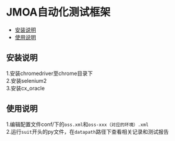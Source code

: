 JMOA自动化测试框架
=====
* [安装说明](#安装说明)<br>
* [使用说明](#安装说明)<br>

安装说明
-----
1.安装chromedriver至chrome目录下<br>
2.安装selenium2<br>
3.安装cx_oracle<br>

使用说明
-----
1.编辑配置文件conf/下的`oss.xml`和`oss-xxx（对应的环境）.xml`<br>
2.运行`suit`开头的py文件，在`datapath`路径下查看相关记录和测试报告